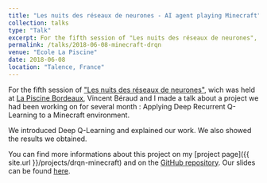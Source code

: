 ```yaml
---
title: "Les nuits des réseaux de neurones - AI agent playing Minecraft"
collection: talks
type: "Talk"
excerpt: For the fifth session of "Les nuits des réseaux de neurones", Vincent Béraud and I made a talk about a project we had been working on for several month, applying Deep Recurrent Q-Learning to a Minecraft environment.
permalink: /talks/2018-06-08-minecraft-drqn
venue: "Ecole La Piscine"
date: 2018-06-08
location: "Talence, France"
---
```


For the fifth session of ["Les nuits des réseaux de neurones"](https://www.meetup.com/fr-FR/Les-nuits-des-reseaux-de-neurones/events/250810782/), wich was held at [La Piscine Bordeaux](https://www.lapiscine.pro/), Vincent Béraud and I made a talk about a project we had been working on for several month : Applying Deep Recurrent Q-Learning to a Minecraft environment.

We introduced Deep Q-Learning and explained our work. We also showed the results we obtained.

You can find more informations about this project on my [project page]({{ site.url }}/projects/drqn-minecraft) and on the [GitHub repository](https://github.com/vincentberaud/Minecraft-Reinforcement-Learning). 
Our slides can be found <a href="{{ site.url }}/files/Minecraft_DRQN.pdf"><i class="fas fa-file-pdf"></i> here</a>.

